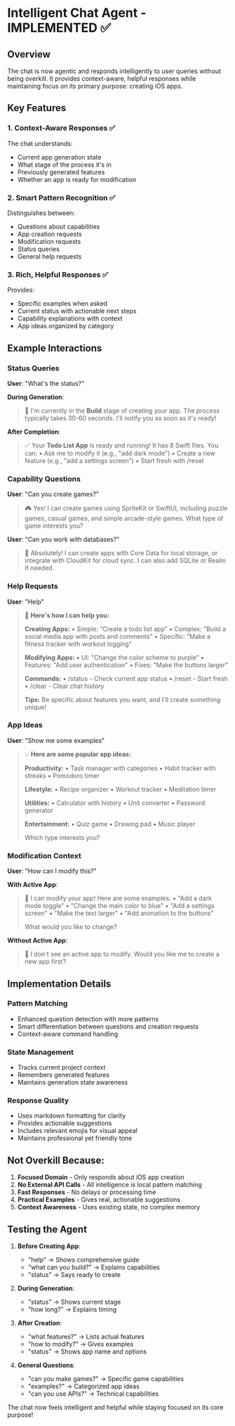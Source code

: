 # Intelligent Chat Agent - IMPLEMENTED ✅

## Overview
The chat is now agentic and responds intelligently to user queries without being overkill. It provides context-aware, helpful responses while maintaining focus on its primary purpose: creating iOS apps.

## Key Features

### 1. **Context-Aware Responses** ✅
The chat understands:
- Current app generation state
- What stage of the process it's in
- Previously generated features
- Whether an app is ready for modification

### 2. **Smart Pattern Recognition** ✅
Distinguishes between:
- Questions about capabilities
- App creation requests
- Modification requests
- Status queries
- General help requests

### 3. **Rich, Helpful Responses** ✅
Provides:
- Specific examples when asked
- Current status with actionable next steps
- Capability explanations with context
- App ideas organized by category

## Example Interactions

### Status Queries
**User**: "What's the status?"

**During Generation**:
> 🔄 I'm currently in the **Build** stage of creating your app. The process typically takes 30-60 seconds. I'll notify you as soon as it's ready!

**After Completion**:
> ✅ Your **Todo List App** is ready and running! It has 8 Swift files. You can:
> • Ask me to modify it (e.g., "add dark mode")
> • Create a new feature (e.g., "add a settings screen")
> • Start fresh with /reset

### Capability Questions
**User**: "Can you create games?"
> 🎮 Yes! I can create games using SpriteKit or SwiftUI, including puzzle games, casual games, and simple arcade-style games. What type of game interests you?

**User**: "Can you work with databases?"
> 💾 Absolutely! I can create apps with Core Data for local storage, or integrate with CloudKit for cloud sync. I can also add SQLite or Realm if needed.

### Help Requests
**User**: "Help"
> 🎯 **Here's how I can help you:**
> 
> **Creating Apps:**
> • Simple: "Create a todo list app"
> • Complex: "Build a social media app with posts and comments"
> • Specific: "Make a fitness tracker with workout logging"
> 
> **Modifying Apps:**
> • UI: "Change the color scheme to purple"
> • Features: "Add user authentication"
> • Fixes: "Make the buttons larger"
> 
> **Commands:**
> • /status - Check current app status
> • /reset - Start fresh
> • /clear - Clear chat history
> 
> **Tips:** Be specific about features you want, and I'll create something unique!

### App Ideas
**User**: "Show me some examples"
> 💡 **Here are some popular app ideas:**
> 
> **Productivity:**
> • Task manager with categories
> • Habit tracker with streaks
> • Pomodoro timer
> 
> **Lifestyle:**
> • Recipe organizer
> • Workout tracker
> • Meditation timer
> 
> **Utilities:**
> • Calculator with history
> • Unit converter
> • Password generator
> 
> **Entertainment:**
> • Quiz game
> • Drawing pad
> • Music player
> 
> Which type interests you?

### Modification Context
**User**: "How can I modify this?"

**With Active App**:
> 🔧 I can modify your app! Here are some examples:
> • "Add a dark mode toggle"
> • "Change the main color to blue"
> • "Add a settings screen"
> • "Make the text larger"
> • "Add animation to the buttons"
> 
> What would you like to change?

**Without Active App**:
> 🤔 I don't see an active app to modify. Would you like me to create a new app first?

## Implementation Details

### Pattern Matching
- Enhanced question detection with more patterns
- Smart differentiation between questions and creation requests
- Context-aware command handling

### State Management
- Tracks current project context
- Remembers generated features
- Maintains generation state awareness

### Response Quality
- Uses markdown formatting for clarity
- Provides actionable suggestions
- Includes relevant emojis for visual appeal
- Maintains professional yet friendly tone

## Not Overkill Because:

1. **Focused Domain** - Only responds about iOS app creation
2. **No External API Calls** - All intelligence is local pattern matching
3. **Fast Responses** - No delays or processing time
4. **Practical Examples** - Gives real, actionable suggestions
5. **Context Awareness** - Uses existing state, no complex memory

## Testing the Agent

1. **Before Creating App**:
   - "help" → Shows comprehensive guide
   - "what can you build?" → Explains capabilities
   - "status" → Says ready to create

2. **During Generation**:
   - "status" → Shows current stage
   - "how long?" → Explains timing

3. **After Creation**:
   - "what features?" → Lists actual features
   - "how to modify?" → Gives examples
   - "status" → Shows app name and options

4. **General Questions**:
   - "can you make games?" → Specific game capabilities
   - "examples?" → Categorized app ideas
   - "can you use APIs?" → Technical capabilities

The chat now feels intelligent and helpful while staying focused on its core purpose!